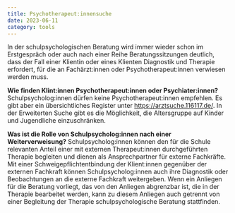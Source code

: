 ```yaml
---
title: Psychotherapeut:innensuche
date: 2023-06-11
category: tools
---
```


In der schulpsychologischen Beratung wird immer wieder schon im Erstgespräch
oder auch nach einer Reihe Beratungssitzungen deutlich, dass der Fall einer
Klientin oder eines Klienten Diagnostik und Therapie erfordert, für die an
Fachärzt:innen oder Psychotherapeut:innen verwiesen werden muss.

**Wie finden Klint:innen Psychotherapeut:innen oder Psychiater:innen?**
Schulpsycholog:innen dürfen keine Psychotherapeut:innen empfehlen. Es gibt aber
ein übersichtliches Register unter <https://arztsuche.116117.de/>. 
In der Erweiterten Suche gibt es die Möglichkeit, die Altersgruppe auf Kinder
und Jugendliche einzuschränken.

**Was ist die Rolle von Schulpsycholog:innen nach einer Weiterverweisung?**
Schulpsycholog:innen können den für die Schule relevanten Anteil einer mit
externen Therapeut:innen durchgeführten Therapie begleiten und dienen als
Ansprechpartner für externe Fachkräfte. Mit einer Schweigepflichtentbindung der
Klient:innen gegenüber der externen Fachkraft können Schulpsycholog:innen auch
ihre Diagnostik oder Beobachtungen an die externe Fachkraft weitergeben. Wenn
ein Anliegen für die Beratung vorliegt, das von den Anliegen abgrenzbar ist,
die in der Therapie bearbeitet werden, kann zu diesem Anliegen auch getrennt
von einer Begleitung der Therapie schulpsychologische Beratung stattfinden.
